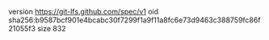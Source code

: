 version https://git-lfs.github.com/spec/v1
oid sha256:b9587bcf901e4bcabc30f7299f1a9f11a8fc6e73d9463c388759fc86f21055f3
size 832
